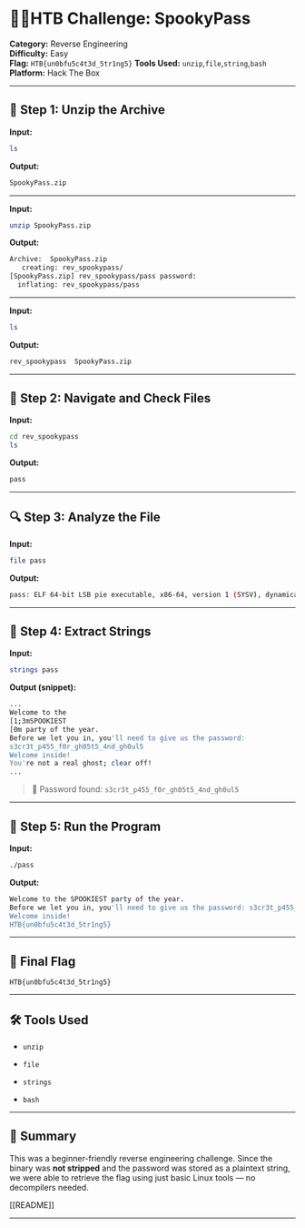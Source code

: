 # 👨‍💻HTB Challenge: SpookyPass

**Category:** Reverse Engineering  
**Difficulty:** Easy  
**Flag:** `HTB{un0bfu5c4t3d_5tr1ng5}`
**Tools Used:** `unzip`,`file`,`string`,`bash` 
**Platform:** Hack The Box

---

## 📂 Step 1: Unzip the Archive

**Input:**
```bash
ls
````

**Output:**

```bash
SpookyPass.zip
```

---

**Input:**

```bash
unzip SpookyPass.zip
```

**Output:**

```bash
Archive:  SpookyPass.zip
   creating: rev_spookypass/
[SpookyPass.zip] rev_spookypass/pass password: 
  inflating: rev_spookypass/pass
```

---

**Input:**

```bash
ls
```

**Output:**

```bash
rev_spookypass  SpookyPass.zip
```

---

## 📁 Step 2: Navigate and Check Files

**Input:**

```bash
cd rev_spookypass
ls
```

**Output:**

```bash
pass
```

---

## 🔍 Step 3: Analyze the File

**Input:**

```bash
file pass
```

**Output:**

```bash
pass: ELF 64-bit LSB pie executable, x86-64, version 1 (SYSV), dynamically linked, interpreter /lib64/ld-linux-x86-64.so.2, BuildID[sha1]=3008217772cc2426c643d69b80a96c715490dd91, for GNU/Linux 4.4.0, not stripped
```

---

## 🔎 Step 4: Extract Strings

**Input:**

```bash
strings pass
```

**Output (snippet):**

```bash
...
Welcome to the 
[1;3mSPOOKIEST
[0m party of the year.
Before we let you in, you'll need to give us the password: 
s3cr3t_p455_f0r_gh05t5_4nd_gh0ul5
Welcome inside!
You're not a real ghost; clear off!
...
```

> 🔑 Password found: `s3cr3t_p455_f0r_gh05t5_4nd_gh0ul5`

---

## 🚀 Step 5: Run the Program

**Input:**

```bash
./pass
```

**Output:**

```bash
Welcome to the SPOOKIEST party of the year.
Before we let you in, you'll need to give us the password: s3cr3t_p455_f0r_gh05t5_4nd_gh0ul5
Welcome inside!
HTB{un0bfu5c4t3d_5tr1ng5}
```

---

## 🏁 Final Flag

```
HTB{un0bfu5c4t3d_5tr1ng5}
```

---

## 🛠️ Tools Used

- `unzip`
    
- `file`
    
- `strings`
    
- `bash`
    

---

## 📌 Summary

This was a beginner-friendly reverse engineering challenge. Since the binary was **not stripped** and the password was stored as a plaintext string, we were able to retrieve the flag using just basic Linux tools — no decompilers needed.

[[README]] 

---
